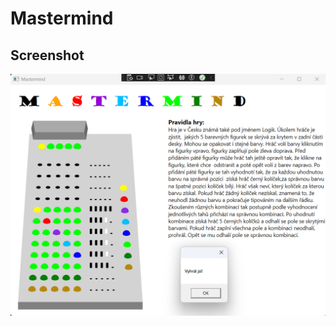 # Mastermind
## Screenshot
![Mastermind](https://github.com/StodolaR/Mastermind/blob/master/Screenshot/Mastermind.png)

